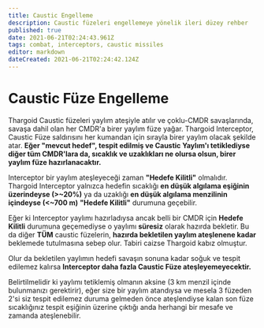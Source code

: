 ```yaml
---
title: Caustic Engelleme
description: Caustic füzeleri engellemeye yönelik ileri düzey rehber
published: true
date: 2021-06-21T02:24:43.961Z
tags: combat, interceptors, caustic missiles
editor: markdown
dateCreated: 2021-06-21T02:24:42.124Z
---
```


# Caustic Füze Engelleme
Thargoid Caustic füzeleri yaylım ateşiyle atılır ve çoklu-CMDR savaşlarında, savaşa dahil olan her CMDR'a birer yaylım füze yağar. Thargoid Interceptor, Caustic Füze saldırısını her kumandan için sırayla birer yaylım olacak şekilde atar. **Eğer "mevcut hedef", tespit edilmiş ve Caustic Yaylım'ı tetiklediyse diğer tüm CMDR'lara da, sıcaklık ve uzaklıkları ne olursa olsun, birer yaylım füze hazırlanacaktır.**

Interceptor bir yaylım ateşleyeceği zaman **"Hedefe Kilitli"** olmalıdır. Thargoid Interceptor yalnızca hedefin sıcaklığı **en düşük algılama eşiğinin üzerindeyse (>~20%)** ya da uzaklığı **en düşük algılama menzilinin içindeyse (<~700 m)** **"Hedefe Kilitli"** durumuna geçebilir.

Eğer ki Interceptor yaylımı hazırladıysa ancak belli bir CMDR için **Hedefe Kilitli** durumuna geçemediyse o yaylımı **süresiz** olarak hazırda bekletir. Bu da diğer **TÜM** caustic füzelerin, **hazırda bekletilen yaylım ateşlenene kadar** beklemede tutulmasına sebep olur. Tabiri caizse Thargoid kabız olmuştur.

Olur da bekletilen yaylımın hedefi savaşın sonuna kadar soğuk ve tespit edilemez kalırsa **Interceptor daha fazla Caustic Füze ateşleyemeyecektir.**

Belirtilmelidir ki yaylımı tetiklemiş olmanın aksine (3 km menzil içinde bulunmanızı gerektirir), eğer size bir yaylım atandıysa ve mesela 3 füzeden 2'si siz tespit edilemez duruma gelmeden önce ateşlendiyse kalan son füze sıcaklığınız tespit eşiğinin üzerine çıktığı anda herhangi bir mesafe ve zamanda ateşlenebilir.
